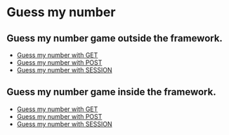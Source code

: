 Guess my number
===========================

Guess my number game outside the framework.
---------------------------------------------
* [Guess my number with GET](guess/index_get.php)
* [Guess my number with POST](guess/index_post.php)
* [Guess my number with SESSION](guess/index_session.php)


Guess my number game inside the framework.
---------------------------------------------
* [Guess my number with GET](gissa/get)
* [Guess my number with POST](gissa/post)
* [Guess my number with SESSION](gissa/session)
